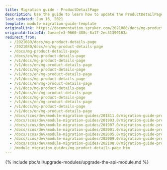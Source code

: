 ```yaml
---
title: Migration guide - ProductDetailPage
description: Use the guide to learn how to update the ProductDetailPage module.
last_updated: Jun 16, 2021
template: module-migration-guide-template
originalLink: https://documentation.spryker.com/2021080/docs/mg-product-details-page
originalArticleId: 2aeaefe3-9660-488c-8a17-2ec31390163a
redirect_from:
  - /2021080/docs/mg-product-details-page
  - /2021080/docs/en/mg-product-details-page
  - /docs/mg-product-details-page
  - /docs/en/mg-product-details-page
  - /v1/docs/mg-product-details-page
  - /v1/docs/en/mg-product-details-page
  - /v1/docs/mg-product-details-page
  - /v1/docs/en/mg-product-details-page
  - /v1/docs/mg-product-details-page
  - /v1/docs/en/mg-product-details-page
  - /v1/docs/mg-product-details-page
  - /v1/docs/en/mg-product-details-page
  - /v1/docs/mg-product-details-page
  - /v1/docs/en/mg-product-details-page
  - /v1/docs/mg-product-details-page
  - /v1/docs/en/mg-product-details-page
  - /docs/scos/dev/module-migration-guides/201811.0/migration-guide-productdetailpage.html
  - /docs/scos/dev/module-migration-guides/201903.0/migration-guide-productdetailpage.html
  - /docs/scos/dev/module-migration-guides/201907.0/migration-guide-productdetailpage.html
  - /docs/scos/dev/module-migration-guides/202001.0/migration-guide-productdetailpage.html
  - /docs/scos/dev/module-migration-guides/202005.0/migration-guide-productdetailpage.html
  - /docs/scos/dev/module-migration-guides/202009.0/migration-guide-productdetailpage.html
  - /docs/scos/dev/module-migration-guides/202108.0/migration-guide-productdetailpage.html
  - /module_migration_guides/mg-product-details-page.htm
---
```


{% include pbc/all/upgrade-modules/upgrade-the-api-module.md %} <!-- To edit, see /_includes/pbc/all/upgrade-modules/upgrade-the-api-module.md -->
